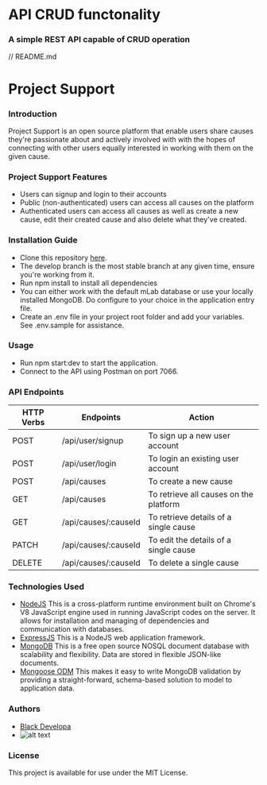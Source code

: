 # API CRUD functonality
###  A simple REST API capable of CRUD operation
// README.md
# Project Support
### Introduction
Project Support is an open source platform that enable users share causes they're passionate about and actively involved with with the hopes of connecting with other users equally interested in working with them on the given cause.
### Project Support Features
* Users can signup and login to their accounts
* Public (non-authenticated) users can access all causes on the platform
* Authenticated users can access all causes as well as create a new cause, edit their created cause and also delete what they've created.
### Installation Guide
* Clone this repository [here](https://github.com/blackdevelopa/ProjectSupport.git).
* The develop branch is the most stable branch at any given time, ensure you're working from it.
* Run npm install to install all dependencies
* You can either work with the default mLab database or use your locally installed MongoDB. Do configure to your choice in the application entry file.
* Create an .env file in your project root folder and add your variables. See .env.sample for assistance.
### Usage
* Run npm start:dev to start the application.
* Connect to the API using Postman on port 7066.
### API Endpoints
| HTTP Verbs | Endpoints | Action |
| --- | --- | --- |
| POST | /api/user/signup | To sign up a new user account |
| POST | /api/user/login | To login an existing user account |
| POST | /api/causes | To create a new cause |
| GET | /api/causes | To retrieve all causes on the platform |
| GET | /api/causes/:causeId | To retrieve details of a single cause |
| PATCH | /api/causes/:causeId | To edit the details of a single cause |
| DELETE | /api/causes/:causeId | To delete a single cause |
### Technologies Used
* [NodeJS](https://nodejs.org/) This is a cross-platform runtime environment built on Chrome's V8 JavaScript engine used in running JavaScript codes on the server. It allows for installation and managing of dependencies and communication with databases.
* [ExpressJS](https://www.expresjs.org/) This is a NodeJS web application framework.
* [MongoDB](https://www.mongodb.com/) This is a free open source NOSQL document database with scalability and flexibility. Data are stored in flexible JSON-like documents.
* [Mongoose ODM](https://mongoosejs.com/) This makes it easy to write MongoDB validation by providing a straight-forward, schema-based solution to model to application data.
### Authors
* [Black Developa](https://github.com/blackdevelopa)
* ![alt text](https://avatars0.githubusercontent.com/u/29962968?s=400&u=7753a408ed02e51f88a13a5d11014484bc4d80ee&v=4)
### License
This project is available for use under the MIT License.
